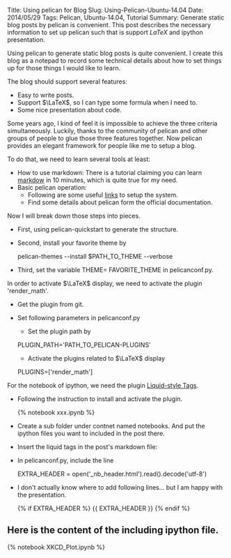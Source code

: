 Title: Using pelican for Blog
Slug: Using-Pelican-Ubuntu-14.04
Date: 2014/05/29
Tags: Pelican, Ubuntu-14.04, Tutorial
Summary: Generate static blog posts by pelican is convenient. This post describes the necessary information to set up pelican such that is support $LaTeX$ and ipython presentation.

Using pelican to generate static blog posts is quite convenient. I create this
blog as a notepad to record some technical details about how to set things up
for those things I would like to learn.

The blog should support several features:

* Easy to write posts.
* Support $\LaTeX$, so I can type some formula when I need to.
* Some nice presentation about code.

Some years ago, I kind of feel it is impossible to achieve the three criteria
simultaneously. Luckily, thanks to
the community of pelican and other groups of people to glue those three features
together. Now pelican provides an elegant framework for people like me to setup a blog.

To do that, we need to learn several tools at least:

* How to use markdown: There is a tutorial claiming you can learn [markdow](http://markdowntutorial.com/) in 10 minutes, which is quite true for my need.
* Basic pelican operation:
	* Following are some useful
[links](http://hackercodex.com/guide/pelican-static-site-generator-install) to
setup the system.
	* Find some details about pelican form the official documentation.

Now I will break down those steps into pieces.

* First, using pelican-quickstart to generate the structure.
* Second, install your favorite theme by

	pelican-themes --install $PATH_TO_THEME --verbose

* Third, set the variable THEME= FAVORITE_THEME in pelicanconf.py.

In order to activate $\LaTeX$ display, we need to activate the plugin
'render_math'.

* Get the plugin from git.
* Set following parameters in pelicanconf.py
	* Set the plugin path by

	PLUGIN_PATH='PATH_TO_PELICAN-PLUGINS'

	* Activate the plugins related to $\LaTeX$ display

	PLUGINS=['render_math']

For the notebook of ipython, we need the plugin [Liquid-style
Tags](https://github.com/getpelican/pelican-plugins/blob/master/liquid_tags).

* Following the instruction to install and activate the plugin. 

	\{% notebook xxx.ipynb %\}

* Create a sub folder under contnet named notebooks. And put the ipython files
you want to included in the post there.
* Insert the liquid tags in the post's markdown file: 
* In pelicanconf.py, include the line

	EXTRA_HEADER = open('_nb_header.html').read().decode('utf-8')

* I don't actually know where to add following lines... but I am happy with the
presentation.

	\{% if EXTRA_HEADER %\}
	\{\{ EXTRA_HEADER \}\}
	\{% endif %\}

## Here is the content of the including ipython file.

{% notebook XKCD_Plot.ipynb %}
